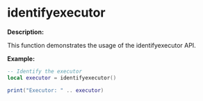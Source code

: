 # identifyexecutor

**Description:**

This function demonstrates the usage of the identifyexecutor API.

**Example:**

```lua
-- Identify the executor
local executor = identifyexecutor()

print("Executor: " .. executor)
```
